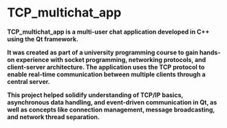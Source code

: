 # TCP_multichat_app

**TCP_multichat_app is a multi-user chat application developed in C++ using the Qt framework.**

**It was created as part of a university programming course to gain hands-on experience with socket programming, networking protocols, and client-server architecture. The application uses the TCP protocol to enable real-time communication between multiple clients through a central server.**

**This project helped solidify understanding of TCP/IP basics, asynchronous data handling, and event-driven communication in Qt, as well as concepts like connection management, message broadcasting, and network thread separation.**